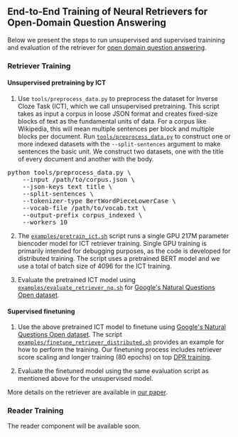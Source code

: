 ## End-to-End Training of Neural Retrievers for Open-Domain Question Answering

Below we present the steps to run unsupervised and supervised trainining and evaluation of the retriever for [open domain question answering](https://arxiv.org/abs/2101.00408).

### Retriever Training

#### Unsupervised pretraining by ICT
1. Use `tools/preprocess_data.py` to preprocess the dataset for Inverse Cloze Task (ICT), which we call unsupervised pretraining. This script takes as input a corpus in loose JSON format and creates fixed-size blocks of text as the fundamental units of data. For a corpus like Wikipedia, this will mean multiple sentences per block and multiple blocks per document. Run [`tools/preprocess_data.py`](../../tools/preprocess_data.py) to construct one or more indexed datasets with the `--split-sentences` argument to make sentences the basic unit. We construct two datasets, one with the title of every document and another with the body.

<pre>
python tools/preprocess_data.py \
    --input /path/to/corpus.json \
    --json-keys text title \
    --split-sentences \
    --tokenizer-type BertWordPieceLowerCase \
    --vocab-file /path/to/vocab.txt \
    --output-prefix corpus_indexed \
    --workers 10
</pre>

2. The [`examples/pretrain_ict.sh`](../../examples/pretrain_ict.sh) script runs a single GPU 217M parameter biencoder model for ICT retriever training. Single GPU training is primarily intended for debugging purposes, as the code is developed for distributed training. The script uses a pretrained BERT model and we use a total of batch size of 4096 for the ICT training.

3. Evaluate the pretrained ICT model using [`examples/evaluate_retriever_nq.sh`](../../examples/evaluate_retriever_nq.sh) for [Google's Natural Questions Open dataset](https://arxiv.org/pdf/1906.00300.pdf).

#### Supervised finetuning

1. Use the above pretrained ICT model to finetune using [Google's Natural Questions Open dataset](https://github.com/google-research/language/tree/master/language/orqa). The script [`examples/finetune_retriever_distributed.sh`](../../examples/finetune_retriever_distributed.sh) provides an example for how to perform the training. Our finetuning process includes retriever score scaling and longer training (80 epochs) on top [DPR training](https://arxiv.org/abs/2004.04906).

2. Evaluate the finetuned model using the same evaluation script as mentioned above for the unsupervised model.

More details on the retriever are available in [our paper](https://arxiv.org/abs/2101.00408).

### Reader Training

The reader component will be available soon.

